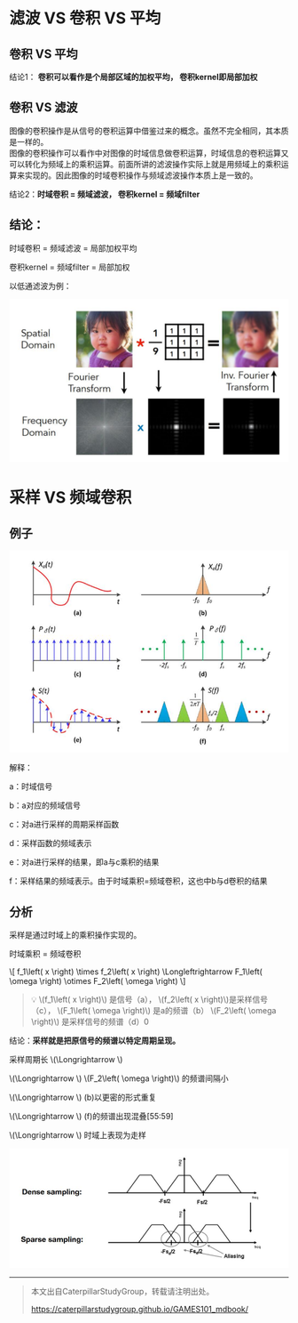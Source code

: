 # 滤波 VS 卷积 VS 平均

## 卷积 VS 平均

结论1： **卷积可以看作是个局部区域的加权平均， 卷积kernel即局部加权**  

## 卷积 VS 滤波

图像的卷积操作是从信号的卷积运算中借鉴过来的概念。虽然不完全相同，其本质是一样的。  
图像的卷积操作可以看作中对图像的时域信息做卷积运算，时域信息的卷积运算又可以转化为频域上的乘积运算。前面所讲的滤波操作实际上就是用频域上的乘积运算来实现的。因此图像的时域卷积操作与频域滤波操作本质上是一致的。

结论2：**时域卷积 = 频域滤波， 卷积kernel = 频域filter**

## 结论：

时域卷积 = 频域滤波 = 局部加权平均

卷积kernel = 频域filter = 局部加权

以低通滤波为例：

<img title="" src="../assets/时域卷积.jpg" alt="" width="507">  

# 采样 VS 频域卷积

## 例子

<img title="" src="../assets/时域采样和频域采样.jpg" alt="" width="536">  

解释：  

a：时域信号   

b：a对应的频域信号   

c：对a进行采样的周期采样函数  

d：采样函数的频域表示  

e：对a进行采样的结果，即a与c乘积的结果  

f：采样结果的频域表示。由于时域乘积=频域卷积，这也中b与d卷积的结果

## 分析

采样是通过时域上的乘积操作实现的。

时域乘积 = 频域卷积

\\[
f_1\left( x \right) \times f_2\left( x \right) \Longleftrightarrow F_1\left( \omega \right) \otimes F_2\left( \omega \right) 
\\]

> &#x1F4A1; \\(f_1\left( x \right)\\) 是信号（a）， \\(f_2\left( x \right)\\)是采样信号（c）， \\(F_1\left( \omega \right)\\) 是a的频谱（b）  \\(F_2\left( \omega \right)\\) 是采样信号的频谱（d）0

结论：**采样就是把原信号的频谱以特定周期呈现。**

采样周期长 \\(\Longrightarrow \\)

\\(\Longrightarrow \\) \\(F_2\left( \omega \right)\\) 的频谱间隔小

\\(\Longrightarrow \\) (b)以更密的形式重复

\\(\Longrightarrow \\) (f)的频谱出现混叠[55:59]

\\(\Longrightarrow \\) 时域上表现为走样

<img title="" src="../assets/周期混叠.jpg" alt="" width="600">

----------------------------
> 本文出自CaterpillarStudyGroup，转载请注明出处。
>
> https://caterpillarstudygroup.github.io/GAMES101_mdbook/
